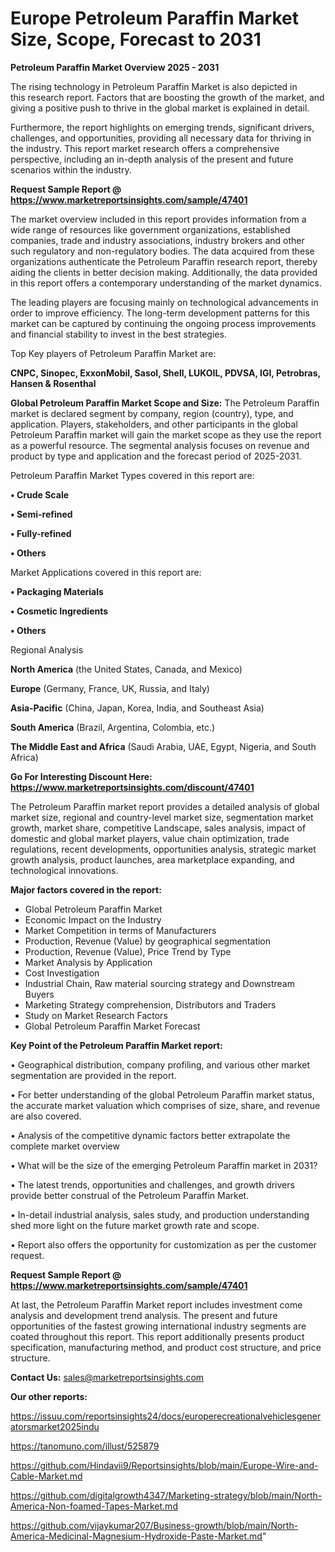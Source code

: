 # Europe Petroleum Paraffin Market Size, Scope, Forecast to 2031

<Strong> Petroleum Paraffin Market Overview 2025 - 2031</strong>

The rising technology in Petroleum Paraffin Market is also depicted in this research report. Factors that are boosting the growth of the market, and giving a positive push to thrive in the global market is explained in detail.

Furthermore, the report highlights on emerging trends, significant drivers, challenges, and opportunities, providing all necessary data for thriving in the industry. This report market research offers a comprehensive perspective, including an in-depth analysis of the present and future scenarios within the industry.

<strong>Request Sample Report @ <a href=https://www.marketreportsinsights.com/sample/47401>https://www.marketreportsinsights.com/sample/47401</a></strong>

The market overview included in this report provides information from a wide range of resources like government organizations, established companies, trade and industry associations, industry brokers and other such regulatory and non-regulatory bodies. The data acquired from these organizations authenticate the Petroleum Paraffin research report, thereby aiding the clients in better decision making. Additionally, the data provided in this report offers a contemporary understanding of the market dynamics.

The leading players are focusing mainly on technological advancements in order to improve efficiency. The long-term development patterns for this market can be captured by continuing the ongoing process improvements and financial stability to invest in the best strategies.

Top Key players of Petroleum Paraffin Market are:

<strong>CNPC, Sinopec, ExxonMobil, Sasol, Shell, LUKOIL, PDVSA, IGI, Petrobras, Hansen & Rosenthal</strong>

<strong><b>Global Petroleum Paraffin Market Scope and Size:</b></strong>
The Petroleum Paraffin market is declared segment by company, region (country), type, and application. Players, stakeholders, and other participants in the global Petroleum Paraffin market will gain the market scope as they use the report as a powerful resource. The segmental analysis focuses on revenue and product by type and application and the forecast period of 2025-2031.

Petroleum Paraffin Market Types covered in this report are:

<strong>•  Crude Scale

•  Semi-refined

•  Fully-refined

•  Others</strong>

Market Applications covered in this report are:

<strong>•  Packaging Materials

•  Cosmetic Ingredients

•  Others</strong> 

Regional Analysis

<strong>North America</strong> (the United States, Canada, and Mexico)

<strong>Europe</strong> (Germany, France, UK, Russia, and Italy)

<strong>Asia-Pacific</strong> (China, Japan, Korea, India, and Southeast Asia)

<strong>South America</strong> (Brazil, Argentina, Colombia, etc.)

<strong>The Middle East and Africa</strong> (Saudi Arabia, UAE, Egypt, Nigeria, and South Africa)

<strong>Go For Interesting Discount Here: <a href=https://www.marketreportsinsights.com/discount/47401>https://www.marketreportsinsights.com/discount/47401</a></strong>

The Petroleum Paraffin market report provides a detailed analysis of global market size, regional and country-level market size, segmentation market growth, market share, competitive Landscape, sales analysis, impact of domestic and global market players, value chain optimization, trade regulations, recent developments, opportunities analysis, strategic market growth analysis, product launches, area marketplace expanding, and technological innovations.

<strong><b>Major factors covered in the report:</b></strong>
<ul>
  <li>Global Petroleum Paraffin Market </li>
  <li>Economic Impact on the Industry</li>
  <li>Market Competition in terms of Manufacturers</li>
  <li>Production, Revenue (Value) by geographical segmentation</li>
  <li>Production, Revenue (Value), Price Trend by Type</li>
  <li>Market Analysis by Application</li>
  <li>Cost Investigation</li>
  <li>Industrial Chain, Raw material sourcing strategy and Downstream Buyers</li>
  <li>Marketing Strategy comprehension, Distributors and Traders</li>
  <li>Study on Market Research Factors</li>
  <li>Global Petroleum Paraffin Market Forecast</li>
</ul>

<strong><b>Key Point of the Petroleum Paraffin Market report:</b></strong>

• Geographical distribution, company profiling, and various other market segmentation are provided in the report.

• For better understanding of the global Petroleum Paraffin market status, the accurate market valuation which comprises of size, share, and revenue are also covered.

• Analysis of the competitive dynamic factors better extrapolate the complete market overview

• What will be the size of the emerging Petroleum Paraffin market in 2031?

• The latest trends, opportunities and challenges, and growth drivers provide better construal of the Petroleum Paraffin Market.

• In-detail industrial analysis, sales study, and production understanding shed more light on the future market growth rate and scope.

• Report also offers the opportunity for customization as per the customer request.

<strong>Request Sample Report @ <a href=https://www.marketreportsinsights.com/sample/47401>https://www.marketreportsinsights.com/sample/47401</a></strong>

At last, the Petroleum Paraffin Market report includes investment come analysis and development trend analysis. The present and future opportunities of the fastest growing international industry segments are coated throughout this report. This report additionally presents product specification, manufacturing method, and product cost structure, and price structure.

<strong>Contact Us:</strong>
sales@marketreportsinsights.com

<strong>Our other reports:</strong>

<a href=https://issuu.com/reportsinsights24/docs/europerecreationalvehiclesgeneratorsmarket2025indu>https://issuu.com/reportsinsights24/docs/europerecreationalvehiclesgeneratorsmarket2025indu</a>

<a href=https://tanomuno.com/illust/525879>https://tanomuno.com/illust/525879</a>

<a href=https://github.com/Hindavii9/Reportsinsights/blob/main/Europe-Wire-and-Cable-Market.md>https://github.com/Hindavii9/Reportsinsights/blob/main/Europe-Wire-and-Cable-Market.md</a>

<a href=https://github.com/digitalgrowth4347/Marketing-strategy/blob/main/North-America-Non-foamed-Tapes-Market.md>https://github.com/digitalgrowth4347/Marketing-strategy/blob/main/North-America-Non-foamed-Tapes-Market.md</a>

<a href=https://github.com/vijaykumar207/Business-growth/blob/main/North-America-Medicinal-Magnesium-Hydroxide-Paste-Market.md>https://github.com/vijaykumar207/Business-growth/blob/main/North-America-Medicinal-Magnesium-Hydroxide-Paste-Market.md</a>"
